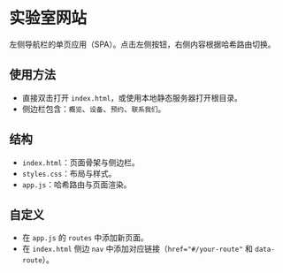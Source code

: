 # 实验室网站

左侧导航栏的单页应用（SPA）。点击左侧按钮，右侧内容根据哈希路由切换。

## 使用方法

- 直接双击打开 `index.html`，或使用本地静态服务器打开根目录。
- 侧边栏包含：`概览`、`设备`、`预约`、`联系我们`。

## 结构

- `index.html`：页面骨架与侧边栏。
- `styles.css`：布局与样式。
- `app.js`：哈希路由与页面渲染。

## 自定义

- 在 `app.js` 的 `routes` 中添加新页面。
- 在 `index.html` 侧边 `nav` 中添加对应链接（`href="#/your-route"` 和 `data-route`）。
